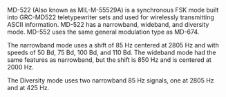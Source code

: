 MD-522 (Also known as MIL-M-55529A) is a synchronous FSK mode built into GRC-MD522 teletypewriter sets and used for wirelessly transmitting ASCII information. MD-522 has a narrowband, wideband, and diversity mode. MD-552 uses the same general modulation type as MD-674.

The narrowband mode uses a shift of 85 Hz centered at 2805 Hz and with speeds of 50 Bd, 75 Bd, 100 Bd, and 110 Bd. The wideband mode had the same features as narrowband, but the shift is 850 Hz and is centered at 2000 Hz.

The Diversity mode uses two narrowband 85 Hz signals, one at 2805 Hz and at 425 Hz.